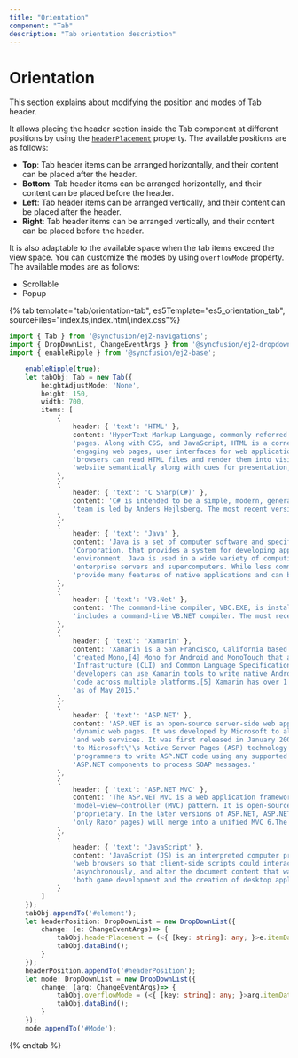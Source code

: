 ```yaml
---
title: "Orientation"
component: "Tab"
description: "Tab orientation description"
---
```


# Orientation

This section explains about modifying the position and modes of Tab header.

It allows placing the header section inside the Tab component at different positions by using the  [`headerPlacement`](../api/tab#headerplacement) property. The available positions are as follows:

* **Top**: Tab header items can be arranged horizontally, and their content can be placed after the header.
* **Bottom**: Tab header items can be arranged horizontally, and their content can be placed before the header.
* **Left**: Tab header items can be arranged vertically, and their content can be placed after the header.
* **Right**: Tab header items can be arranged vertically, and their content can be placed before the header.

It is also adaptable to the available space when the tab items exceed the view space. You can customize the modes by using `overflowMode` property. The available modes are as follows:

* Scrollable
* Popup

{% tab template="tab/orientation-tab", es5Template="es5_orientation_tab", sourceFiles="index.ts,index.html,index.css"%}

```typescript
import { Tab } from '@syncfusion/ej2-navigations';
import { DropDownList, ChangeEventArgs } from '@syncfusion/ej2-dropdowns';
import { enableRipple } from '@syncfusion/ej2-base';

    enableRipple(true);
    let tabObj: Tab = new Tab({
        heightAdjustMode: 'None',
        height: 150,
        width: 700,
        items: [
            {
                header: { 'text': 'HTML' },
                content: 'HyperText Markup Language, commonly referred to as HTML, is the standard markup language used to create web ' +
                'pages. Along with CSS, and JavaScript, HTML is a cornerstone technology, used by most websites to create visually ' +
                'engaging web pages, user interfaces for web applications, and user interfaces for many mobile applications.[1] Web ' +
                'browsers can read HTML files and render them into visible or audible web pages. HTML describes the structure of a ' +
                'website semantically along with cues for presentation, making it a markup language, rather than a programming language.'
            },
            {
                header: { 'text': 'C Sharp(C#)' },
                content: 'C# is intended to be a simple, modern, general-purpose, object-oriented programming language. Its development ' +
                'team is led by Anders Hejlsberg. The most recent version is C# 5.0, which was released on August 15, 2012.'
            },
            {
                header: { 'text': 'Java' },
                content: 'Java is a set of computer software and specifications developed by Sun Microsystems, later acquired by Oracle ' +
                'Corporation, that provides a system for developing application software and deploying it in a cross-platform computing ' +
                'environment. Java is used in a wide variety of computing platforms from embedded devices and mobile phones to ' +
                'enterprise servers and supercomputers. While less common, Java applets run in secure, sandboxed environments to ' +
                'provide many features of native applications and can be embedded in HTML pages.'
            },
            {
                header: { 'text': 'VB.Net' },
                content: 'The command-line compiler, VBC.EXE, is installed as part of the freeware .NET Framework SDK. Mono also ' +
                'includes a command-line VB.NET compiler. The most recent version is VB 2012, which was released on August 15, 2012.'
            },
            {
                header: { 'text': 'Xamarin' },
                content: 'Xamarin is a San Francisco, California based software company created in May 2011[3] by the engineers that ' +
                'created Mono,[4] Mono for Android and MonoTouch that are cross-platform implementations of the Common Language ' +
                'Infrastructure (CLI) and Common Language Specifications (often called Microsoft .NET). With a C#-shared codebase, ' +
                'developers can use Xamarin tools to write native Android, iOS, and Windows apps with native user interfaces and share ' +
                'code across multiple platforms.[5] Xamarin has over 1 million developers in more than 120 countries around the World ' +
                'as of May 2015.'
            },
            {
                header: { 'text': 'ASP.NET' },
                content: 'ASP.NET is an open-source server-side web application framework designed for web development to produce ' +
                'dynamic web pages. It was developed by Microsoft to allow programmers to build dynamic web sites, web applications ' +
                'and web services. It was first released in January 2002 with version 1.0 of the .NET Framework, and is the successor ' +
                'to Microsoft\'\s Active Server Pages (ASP) technology. ASP.NET is built on the Common Language Runtime (CLR), allowing ' +
                'programmers to write ASP.NET code using any supported .NET language. The ASP.NET SOAP extension framework allows ' +
                'ASP.NET components to process SOAP messages.'
            },
            {
                header: { 'text': 'ASP.NET MVC' },
                content: 'The ASP.NET MVC is a web application framework developed by Microsoft, which implements the ' +
                'model–view–controller (MVC) pattern. It is open-source software, apart from the ASP.NET Web Forms component which is ' +
                'proprietary. In the later versions of ASP.NET, ASP.NET MVC, ASP.NET Web API, and ASP.NET Web Pages (a platform using ' +
                'only Razor pages) will merge into a unified MVC 6.The project is called ASP.NET vNext.'
            },
            {
                header: { 'text': 'JavaScript' },
                content: 'JavaScript (JS) is an interpreted computer programming language. It was originally implemented as part of ' +
                'web browsers so that client-side scripts could interact with the user, control the browser, communicate ' +
                'asynchronously, and alter the document content that was displayed.[5] More recently, however, it has become common in ' +
                'both game development and the creation of desktop applications.'
            }
        ]
    });
    tabObj.appendTo('#element');
    let headerPosition: DropDownList = new DropDownList({
        change: (e: ChangeEventArgs)=> {
            tabObj.headerPlacement = (<{ [key: string]: any; }>e.itemData).text;
            tabObj.dataBind();
        }
    });
    headerPosition.appendTo('#headerPosition');
    let mode: DropDownList = new DropDownList({
        change: (arg: ChangeEventArgs)=> {
            tabObj.overflowMode = (<{ [key: string]: any; }>arg.itemData).text;
            tabObj.dataBind();
        }
    });
    mode.appendTo('#Mode');
```

{% endtab %}